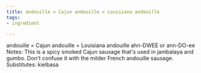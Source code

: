 ```yaml
---
title: andouille = Cajun andouille = Louisiana andouille
tags:
- ingredient

---
```

andouille = Cajun andouille = Louisiana andouille ahn-DWEE or ann-DO-ee Notes: This is a spicy smoked Cajun sausage that's used in jambalaya and gumbo. Don't confuse it with the milder French andouille sausage. Substitutes: kielbasa
